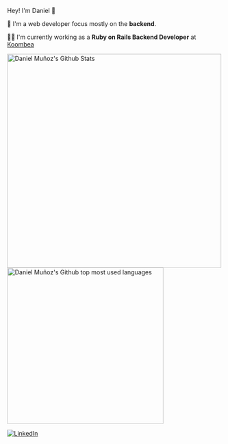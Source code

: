 Hey! I'm Daniel :wave:

:panda_face: I'm a web developer focus mostly on the **backend**.

:man_technologist: I'm currently working as a **Ruby on Rails Backend Developer** at [Koombea](https://www.koombea.com/)

<img
  alt="Daniel Muñoz's Github Stats"
  src="https://github-readme-stats.vercel.app/api?username=dmunoz-10&show_icons=true&count_private=true&include_all_commits=true&theme=algolia"
  width="500"
  height="auto"
/>
<img
  alt="Daniel Muñoz's Github top most used languages"
  src="https://github-readme-stats.vercel.app/api/top-langs/?username=dmunoz-10&layout=compact&langs_count=8&theme=algolia"
  width="365"
  height="auto"
/>

[![LinkedIn](https://img.shields.io/badge/--linkedin?label=LinkedIn&logo=LinkedIn&style=social)](https://www.linkedin.com/in/djmv225/)
